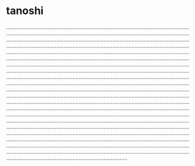 # tanoshi
..............................................................................................................................................................................................................................................................................................................................................................................................................................................................................................................................................................................................................................................................................................................................................................................................................................................................................................................................................................................................................................................................................................................................................................................................................................................................................................................................................................................................................................................................................................................................................................................................................................................................................................................................................................................................................................................................................................................................................................................................................................................................................................................................................................................................................................................................................................................................................................................................................................................................................................................................................................................................................................................................................................................................................................................................